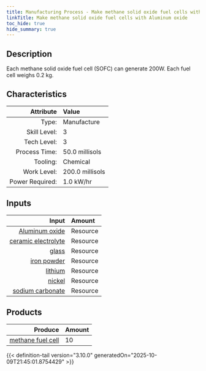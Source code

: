 ```yaml
---
title: Manufacturing Process - Make methane solid oxide fuel cells with Aluminum oxide
linkTitle: Make methane solid oxide fuel cells with Aluminum oxide
toc_hide: true
hide_summary: true
---
```

<!-- This is generated by the MarsSim HelpGenertor, do not edit. -->

## Description
&#10;&#9;&#9;&#9;Each methane solid oxide fuel cell (SOFC) can generate 200W. Each fuel cell weighs 0.2 kg.&#10;&#9;&#9;

## Characteristics

| Attribute      | Value |
|--------:|:------|
|Type:|Manufacture|
|Skill Level:|3|
|Tech Level:|3|
|Process Time:|50.0 millisols|
|Tooling:|Chemical|
|Work Level:|200.0 millisols|
|Power Required:|1.0 kW/hr|

## Inputs

| Input      | Amount |
|--------:|:------|
|[Aluminum oxide](/docs/definitions/resource/aluminum-oxide)|Resource|1.0 kg|
|[ceramic electrolyte](/docs/definitions/resource/ceramic-electrolyte)|Resource|0.6 kg|
|[glass](/docs/definitions/resource/glass)|Resource|0.1 kg|
|[iron powder](/docs/definitions/resource/iron-powder)|Resource|0.5 kg|
|[lithium](/docs/definitions/resource/lithium)|Resource|0.025 kg|
|[nickel](/docs/definitions/resource/nickel)|Resource|0.025 kg|
|[sodium carbonate](/docs/definitions/resource/sodium-carbonate)|Resource|0.25 kg|

## Products


| Produce      | Amount |
|--------:|:------|
|[methane fuel cell](/docs/definitions/part/methane-fuel-cell)|10|



{{< definition-tail version="3.10.0" generatedOn="2025-10-09T21:45:01.8754429" >}}



